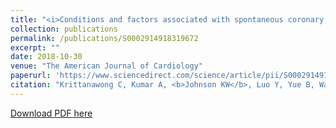 ```yaml
---
title: "<i>Conditions and factors associated with spontaneous coronary artery dissection (from a national population-based cohort study)</i>"
collection: publications
permalink: /publications/S0002914918319672
excerpt: ""
date: 2018-10-30
venue: "The American Journal of Cardiology" 
paperurl: 'https://www.sciencedirect.com/science/article/pii/S0002914918319672'
citation: "Krittanawong C, Kumar A, <b>Johnson KW</b>, Luo Y, Yue B, Wang Z, Bhatt DL. Conditions and factors associated with spontaneous coronary artery dissection (from a national population-based cohort study). Am J Cardiology. 2018 Oct 30; Just accepted (in press). doi: 10.1016/j.amjcard.2018.10.012"
---
```


<!--- [PubMed Link](https://www.ncbi.nlm.nih.gov/pubmed/30255805) i--->

[Download PDF here](https://kippjohnson.com/files/S0002914918319672.pdf)

